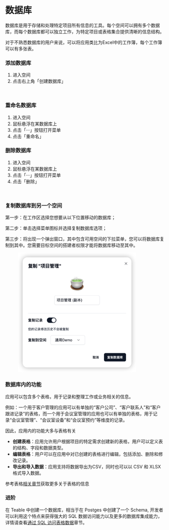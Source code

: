 # 数据库

数据库是用于存储和处理特定项目所有信息的工具。每个空间可以拥有多个数据库，而每个数据库都可以独立工作，为特定项目或表格集合提供清晰的信息结构。

对于不熟悉数据库的用户来说，可以将应用类比为Excel中的工作簿，每个工作簿可以有多张表。

### 添加数据库

1. 进入空间
2. 点击右上角「创建数据库」

<figure><img src="../.gitbook/assets/image (11) (1).png" alt=""><figcaption></figcaption></figure>

### 重命名数据库

1. 进入空间
2. 鼠标悬浮在某数据库上
3. 点击「···」按钮打开菜单
4. 点击「重命名」

### 删除数据库

1. 进入空间
2. 鼠标悬浮在某数据库上
3. 点击「···」按钮打开菜单
4. 点击「删除」

<figure><img src="../.gitbook/assets/image (12) (1).png" alt="" width="375"><figcaption></figcaption></figure>

### 复制数据库到另一个空间

第一步：在工作区选择您想要从以下位置移动的数据库；

第二步：单击选择菜单图标并选择复制数据库选项；

第三步：将出现一个弹出窗口，其中包含可用空间的下拉菜单，您可以将数据库复制到其中。您需要目标空间的搭建者权限才能将数据库移动至其中。

<figure><img src="../.gitbook/assets/image (14) (1) (1).png" alt="" width="375"><figcaption></figcaption></figure>

### 数据库内的功能

应用可以包含多个表格，用于记录和整理工作或业务相关的信息。

例如：一个用于客户管理的应用可以有单独的“客户公司”、“客户联系人”和“客户跟进记录”的表格，而一个用于会议室管理的应用也可以有单独的表格，用于记录“会议室管理”、“会议室设备”和“会议室预约”等维度的记录。

因此，应用内的功能大多与表格有关

* **创建表格**：应用允许用户根据项目的特定需求创建新的表格，用户可以定义表的结构、字段和数据类型。
* **编辑表格**：用户可以在应用中对已创建的表格进行编辑，包括添加、删除和修改记录。
* **导出和导入数据**：应用支持将数据导出为CSV，同时也可以以 CSV 和 XLSX 格式导入数据。

参考表格[相关章节](shu-ju-biao/)获取更多关于表格的信息



### 进阶

在 Teable 中创建一个数据库，相当于在 Postges 中创建了一个 Schema, 开发者可以利用这个特点来获得强大的 SQL 数据访问能力以及更多的数据库集成能力，详情请查看[通过 SQL 访问表格数据](../kai-fa-zhe/shu-ju-ku-lian-jie.md)章节。

